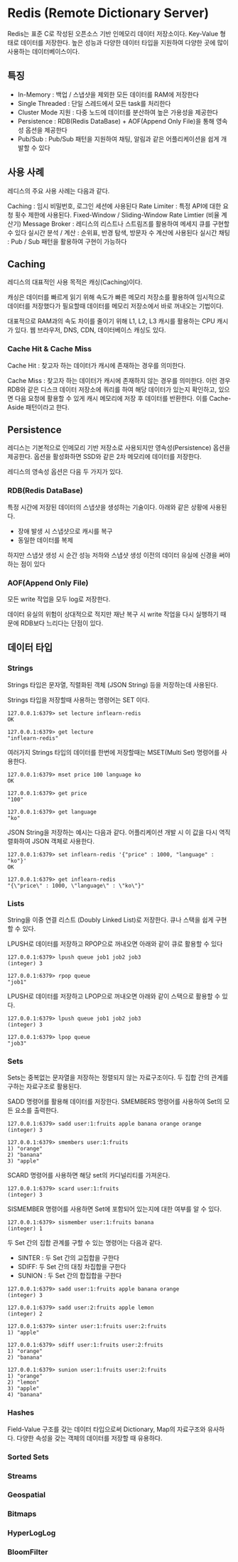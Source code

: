 # Redis (Remote Dictionary Server)

Redis는 표준 C로 작성된 오픈소스 기반 인메모리 데이터 저장소이다. Key-Value 형태로 데이터를 저장한다. 높은 성능과 다양한 데이터 타입을 지원하여 다양한 곳에 많이 사용하는 데이터베이스이다. 

## 특징
- In-Memory : 백업 / 스냅샷을 제외한 모든 데이터를 RAM에 저장한다
- Single Threaded : 단일 스레드에서 모든 task를 처리한다
- Cluster Mode 지원 : 다중 노드에 데이터를 분산하여 높은 가용성을 제공한다
- Persistence : RDB(Redis DataBase) + AOF(Append Only File)을 통해 영속성 옵션을 제공한다
- Pub/Sub : Pub/Sub 패턴을 지원하여 채팅, 알림과 같은 어플리케이션을 쉽게 개발할 수 있다

## 사용 사례

레디스의 주요 사용 사례는 다음과 같다.

Caching : 임시 비밀번호, 로그인 세션에 사용된다
Rate Limiter : 특정 API에 대한 요청 횟수 제한에 사용된다. Fixed-Window / Sliding-Window Rate Limtier (비율 계산기)
Message Broker : 레디스의 리스트나 스트림즈를 활용하여 메세지 큐를 구현할 수 있다
실시간 분석 / 계산 : 순위표, 반경 탐색, 방문자 수 계산에 사용된다
실시간 채팅 : Pub / Sub 패턴을 활용하여 구현이 가능하다

## Caching
레디스의 대표적인 사용 목적은 캐싱(Caching)이다.

캐싱은 데이터를 빠르게 읽기 위해 속도가 빠른 메모리 저장소를 활용하여 임시적으로 데이터를 저장했다가 필요할때 데이터를 메모리 저장소에서 바로 꺼내오는 기법이다. 

대표적으로 RAM과의 속도 차이를 줄이기 위해 L1, L2, L3 캐시를 활용하는 CPU 캐시가 있다. 웹 브라우저, DNS, CDN, 데이터베이스 캐싱도 있다.

### Cache Hit & Cache Miss

Cache Hit : 찾고자 하는 데이터가 캐시에 존재하는 경우를 의미한다.

Cache Miss : 찾고자 하는 데이터가 캐시에 존재하지 않는 경우를 의미한다. 이런 경우 RDB와 같은 디스크 데이터 저장소에 쿼리를 하여 해당 데이터가 있는지 확인하고, 있으면 다음 요청에 활용할 수 있게 캐시 메모리에 저장 후 데이터를 반환한다. 이를 Cache-Aside 패턴이라고 한다.

## Persistence
레디스는 기본적으로 인메모리 기반 저장소로 사용되지만 영속성(Persistence) 옵션을 제공한다. 옵션을 활성화하면 SSD와 같은 2차 메모리에 데이터를 저장한다.

레디스의 영속성 옵션은 다음 두 가지가 있다.

### RDB(Redis DataBase)
특정 시간에 저장된 데이터의 스냅샷을 생성하는 기술이다. 아래와 같은 상황에 사용된다.
- 장애 발생 시 스냅샷으로 캐시를 복구
- 동일한 데이터를 복제

하지만 스냅샷 생성 시 순간 성능 저하와 스냅샷 생성 이전의 데이터 유실에 신경을 써야 하는 점이 있다

### AOF(Append Only File)
모든 write 작업을 모두 log로 저장한다. 

데이터 유실의 위험이 상대적으로 적지만 재난 복구 시 write 작업을 다시 실행하기 때문에 RDB보다 느리다는 단점이 있다.

## 데이터 타입

### Strings
Strings 타입은 문자열, 직렬화된 객체 (JSON String) 등을 저장하는데 사용된다. 

Strings 타입을 저장할때 사용하는 명령어는 SET 이다.
```
127.0.0.1:6379> set lecture inflearn-redis
OK

127.0.0.1:6379> get lecture
"inflearn-redis"
```

여러가지 Strings 타입의 데이터를 한번에 저장할때는 MSET(Multi Set) 명령어를 사용한다.
```
127.0.0.1:6379> mset price 100 language ko
OK

127.0.0.1:6379> get price
"100"

127.0.0.1:6379> get language
"ko"
```

JSON String을 저장하는 예시는 다음과 같다. 어플리케이션 개발 시 이 값을 다시 역직렬화하여 JSON 객체로 사용한다.
```
127.0.0.1:6379> set inflearn-redis '{"price" : 1000, "language" : "ko"}'
OK

127.0.0.1:6379> get inflearn-redis
"{\"price\" : 1000, \"language\" : \"ko\"}"
```

### Lists
String을 이중 연결 리스트 (Doubly Linked List)로 저장한다. 큐나 스택을 쉽게 구현할 수 있다.

LPUSH로 데이터를 저장하고 RPOP으로 꺼내오면 아래와 같이 큐로 활용할 수 있다
```
127.0.0.1:6379> lpush queue job1 job2 job3
(integer) 3

127.0.0.1:6379> rpop queue
"job1"
```

LPUSH로 데이터를 저장하고 LPOP으로 꺼내오면 아래와 같이 스택으로 활용할 수 있다.
```
127.0.0.1:6379> lpush queue job1 job2 job3
(integer) 3

127.0.0.1:6379> lpop queue
"job3"
```

### Sets
Sets는 중복없는 문자열을 저장하는 정렬되지 않는 자료구조이다. 두 집합 간의 관계를 구하는 자료구조로 활용된다.

SADD 명령어를 활용해 데이터를 저장한다. SMEMBERS 명령어를 사용하여 Set의 모든 요소를 출력한다.

```
127.0.0.1:6379> sadd user:1:fruits apple banana orange orange
(integer) 3

127.0.0.1:6379> smembers user:1:fruits
1) "orange"
2) "banana"
3) "apple"
```

SCARD 명령어를 사용하면 해당 set의 카디널리티를 가져온다.
```
127.0.0.1:6379> scard user:1:fruits
(integer) 3
```

SISMEMBER 명령어를 사용하면 Set에 포함되어 있는지에 대한 여부를 알 수 있다.
```
127.0.0.1:6379> sismember user:1:fruits banana
(integer) 1
```

두 Set 간의 집합 관계를 구할 수 있는 명령어는 다음과 같다.
- SINTER : 두 Set 간의 교집합을 구한다
- SDIFF: 두 Set 간의 대칭 차집합을 구한다
- SUNION : 두 Set 간의 합집합을 구한다

```
127.0.0.1:6379> sadd user:1:fruits apple banana orange
(integer) 3

127.0.0.1:6379> sadd user:2:fruits apple lemon
(integer) 2

127.0.0.1:6379> sinter user:1:fruits user:2:fruits
1) "apple"

127.0.0.1:6379> sdiff user:1:fruits user:2:fruits
1) "orange"
2) "banana"

127.0.0.1:6379> sunion user:1:fruits user:2:fruits
1) "orange"
2) "lemon"
3) "apple"
4) "banana"
```

### Hashes
Field-Value 구조를 갖는 데이터 타입으로써 Dictionary, Map의 자료구조와 유사하다. 다양한 속성을 갖는 객체의 데이터를 저장할 때 유용하다.

### Sorted Sets

### Streams

### Geospatial

### Bitmaps

### HyperLogLog

### BloomFilter




